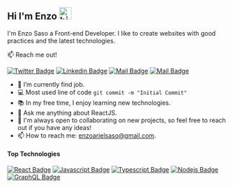 ## Hi I'm Enzo <img src="https://user-images.githubusercontent.com/1303154/88677602-1635ba80-d120-11ea-84d8-d263ba5fc3c0.gif" width="28px" height="28px" alt="hi">

I'm Enzo Saso a Front-end Developer. I like to create websites with good practices and the latest technologies.

:mailbox: Reach me out!

[![Twitter Badge](https://img.shields.io/badge/-@enzosaso-1ca0f1?style=flat&labelColor=1ca0f1&logo=twitter&logoColor=white&link=https://twitter.com/enzosaso)](https://twitter.com/enzosaso) [![Linkedin Badge](https://img.shields.io/badge/-enzosaso-0e76a8?style=flat&labelColor=0e76a8&logo=linkedin&logoColor=white)](https://www.linkedin.com/in/enzosaso/) [![Mail Badge](https://img.shields.io/badge/-@enzosaso-e84393?style=flat&labelColor=e84393&logo=instagram&logoColor=white)](https://instagram.com/enzosaso) [![Mail Badge](https://img.shields.io/badge/-enzosaso-c0392b?style=flat&labelColor=c0392b&logo=gmail&logoColor=white)](mailto:enzoarielsaso@gmail.com)

- 🔭 I’m currently find job.
- :computer: Most used line of code `git commit -m "Initial Commit"`
- 📚 In my free time, I enjoy learning new technologies.
- 💬 Ask me anything about ReactJS.
- 🤝 I'm always open to collaborating on new projects, so feel free to reach out if you have any ideas!
- 📫 How to reach me: enzoarielsaso@gmail.com.

#### Top Technologies

[![React Badge](https://img.shields.io/badge/-React-61DBFB?style=for-the-badge&labelColor=black&logo=react&logoColor=61DBFB)](#) [![Javascript Badge](https://img.shields.io/badge/-Javascript-F0DB4F?style=for-the-badge&labelColor=black&logo=javascript&logoColor=F0DB4F)](#) [![Typescript Badge](https://img.shields.io/badge/-Typescript-007acc?style=for-the-badge&labelColor=black&logo=typescript&logoColor=007acc)](#) [![Nodejs Badge](https://img.shields.io/badge/-Nodejs-3C873A?style=for-the-badge&labelColor=black&logo=node.js&logoColor=3C873A)](#) [![GraphQL Badge](https://img.shields.io/badge/-GraphQl-e535ab?style=for-the-badge&labelColor=black&logo=node.js&logoColor=e535ab)](#)
